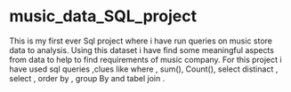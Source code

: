 # music_data_SQL_project

This is my first ever Sql project where i have run queries on music store data to analysis. Using this dataset i have find some meaningful aspects from data to help to find requirements of music company. 
For this project i have used  sql queries ,clues like where , sum(), Count(), select distinact , select , order by , group By and tabel join . 
